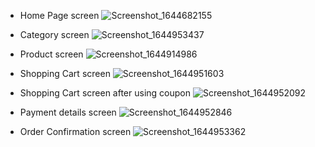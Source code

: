 - Home Page screen
 ![Screenshot_1644682155](https://user-images.githubusercontent.com/87265183/154805398-73d81aca-8a7f-4bdf-81b3-014e4cc397d0.png)
 
 
 - Category screen
 ![Screenshot_1644953437](https://user-images.githubusercontent.com/87265183/154805658-35feb97d-225b-4055-a86a-f6a00aa9166d.png)


- Product screen
![Screenshot_1644914986](https://user-images.githubusercontent.com/87265183/154805537-ca0fb267-c678-47e9-baea-42aa68c07fb5.png)


- Shopping Cart screen
![Screenshot_1644951603](https://user-images.githubusercontent.com/87265183/154805543-e7082c13-f786-4826-89a0-5cd838f761e2.png)


- Shopping Cart screen after using coupon
![Screenshot_1644952092](https://user-images.githubusercontent.com/87265183/154805576-4f94048e-6fe6-4d44-a4ba-3b4933d03eef.png)


- Payment details screen 
![Screenshot_1644952846](https://user-images.githubusercontent.com/87265183/154805604-cbe28eb0-8861-47ad-88da-926bd534f648.png)


- Order Confirmation screen
![Screenshot_1644953362](https://user-images.githubusercontent.com/87265183/154805625-7742f117-762e-4277-a23a-4355bf5456d4.png)

 
 



